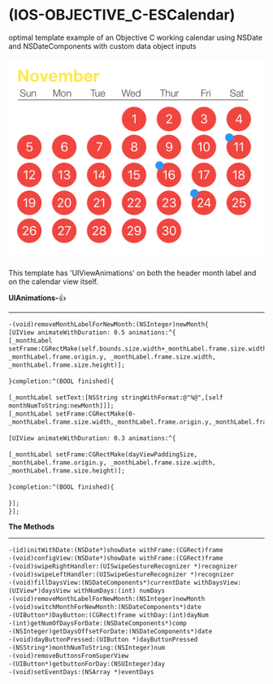 # (IOS-OBJECTIVE_C-ESCalendar)
optimal template example of an Objective C working calendar using NSDate and NSDateComponents with custom data object inputs
<br>
<br>
![Calendar View](https://github.com/JoeManto/IOS-OBJECTIVE_C-ESCalendar/blob/master/md_res/s1.png)
<br>
<br>
This template has 'UIViewAnimations' on both the header month label and on the calendar view itself.

**UIAnimations-**:+1:
___

```objc
-(void)removeMonthLabelForNewMonth:(NSInteger)newMonth{
[UIView animateWithDuration: 0.5 animations:^{
[_monthLabel  setFrame:CGRectMake(self.bounds.size.width+_monthLabel.frame.size.width/2, _monthLabel.frame.origin.y, _monthLabel.frame.size.width, _monthLabel.frame.size.height)];

}completion:^(BOOL finished){

[_monthLabel setText:[NSString stringWithFormat:@"%@",[self monthNumToString:newMonth]]];
[_monthLabel setFrame:CGRectMake(0-_monthLabel.frame.size.width,_monthLabel.frame.origin.y,_monthLabel.frame.size.width,_monthLabel.frame.size.height)];

[UIView animateWithDuration: 0.3 animations:^{

[_monthLabel setFrame:CGRectMake(dayViewPaddingSize, _monthLabel.frame.origin.y, _monthLabel.frame.size.width, _monthLabel.frame.size.height)];

}completion:^(BOOL finished){

}];
}];
```

**The Methods**
___
```objc
-(id)initWithDate:(NSDate*)showDate withFrame:(CGRect)frame
-(void)configView:(NSDate*)showDate withFrame:(CGRect)frame
-(void)swipeRightHandler:(UISwipeGestureRecognizer *)recognizer
-(void)swipeLeftHandler:(UISwipeGestureRecognizer *)recognizer 
-(void)fillDaysView:(NSDateComponents*)currentDate withDaysView:(UIView*)daysView withNumDays:(int) numDays
-(void)removeMonthLabelForNewMonth:(NSInteger)newMonth
-(void)switchMonthForNewMonth:(NSDateComponents*)date
-(UIButton*)DayButton:(CGRect)frame withDay:(int)dayNum
-(int)getNumOfDaysForDate:(NSDateComponents*)comp
-(NSInteger)getDaysOffsetForDate:(NSDateComponents*)date
-(void)dayButtonPressed:(UIButton *)dayButtonPressed
-(NSString*)monthNumToString:(NSInteger)num
-(void)removeButtonsFromSuperView
-(UIButton*)getbuttonForDay:(NSUInteger)day
-(void)setEventDays:(NSArray *)eventDays
```
